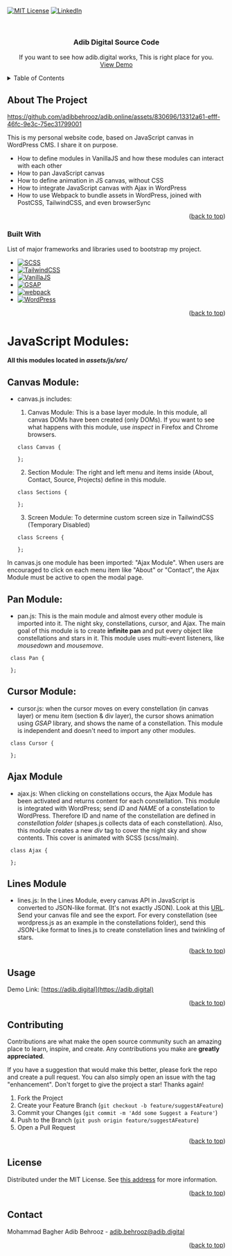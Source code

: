 [![MIT License][license-shield]][license-url]
[![LinkedIn][linkedin-shield]][linkedin-url]

<!-- PROJECT LOGO -->
<br />
<div align="center">

  <h3 align="center">Adib Digital Source Code</h3>

  <p align="center">
    If you want to see how adib.digital works, This is right place for you.
    <br />
    <a href="https://adib.digital">View Demo</a>
  </p>
</div>



<!-- TABLE OF CONTENTS -->
<details>
  <summary>Table of Contents</summary>
  <ol>
    <li>
      <a href="#about-the-project">About The Project</a>
      <ul>
        <li><a href="#built-with">Built With</a></li>
      </ul>
    </li>
    <li><a href="#usage">Usage</a></li>
    <li><a href="#contributing">Contributing</a></li>
    <li><a href="#license">License</a></li>
    <li><a href="#contact">Contact</a></li>
  </ol>
</details>



<!-- ABOUT THE PROJECT -->
## About The Project


https://github.com/adibbehrooz/adib.online/assets/830696/13312a61-efff-46fc-9e3c-75ec31799001




This is my personal website code, based on JavaScript canvas in WordPress CMS. I share it on purpose.
* How to define modules in VanillaJS and how these modules can interact with each other
* How to pan JavaScript canvas 
* How to define animation in JS canvas, without CSS
* How to integrate JavaScript canvas with Ajax in WordPress
* How to use Webpack to bundle assets in WordPress, joined with PostCSS, TailwindCSS, and even browserSync 

<p align="right">(<a href="#readme-top">back to top</a>)</p>

### Built With

List of major frameworks and libraries used to bootstrap my project.

* [![SCSS][SCSS]][SCSS-url]
* [![TailwindCSS][TailwindCSS]][TailwindCSS-url]
* [![VanillaJS][VanillaJS]][VanillaJS-url]
* [![GSAP][GSAP]][GSAP-url]
* [![webpack][Webpack]][Webpack-url]
* [![WordPress][WordPress]][WordPress-url]

<p align="right">(<a href="#readme-top">back to top</a>)</p>

# JavaScript Modules:
**All this modules located in _assets/js/src/_**

## Canvas Module:
* canvas.js includes: 
    1. Canvas Module: This is a base layer module. In this module, all canvas DOMs have been created (only DOMs). If you want to see what happens with this module, use _inspect_ in Firefox and Chrome browsers.

  ```
  class Canvas {

  };
  ```     
    2. Section Module: The right and left menu and items inside (About, Contact, Source, Projects) define in this module.

  ```
  class Sections {

  };
  ``` 
    3. Screen Module: To determine custom screen size in TailwindCSS (Temporary Disabled)

  ```
  class Screens {

  };
  ``` 
In canvas.js one module has been imported: "Ajax Module". When users are encouraged to click on each menu item like "About" or "Contact", the Ajax Module must be active to open the modal page.

## Pan Module:
* pan.js:
    This is the main module and almost every other module is imported into it. The night sky, constellations, cursor, and Ajax. 
The main goal of this module is to create **infinite pan** and put every object like constellations and stars in it. This module uses multi-event listeners, like _mousedown_ and _mousemove_.

 ```
  class Pan {

  };
  ``` 

## Cursor Module:
* cursor.js:
    when the cursor moves on every constellation (in canvas layer) or menu item (section & div layer), the cursor shows animation using _GSAP_ library, and shows the name of a constellation. This module is independent and doesn't need to import any other modules.

 ```
  class Cursor {

  };
  ``` 

## Ajax Module
* ajax.js:
    When clicking on constellations occurs, the Ajax Module has been activated and returns content for each constellation. 
This module is integrated with WordPress; send _ID_ and _NAME_ of a constellation to WordPress. Therefore ID and name of the constellation are defined in _constellation folder_ (shapes.js collects data of each constellation). 
Also, this module creates a new _div_ tag to cover the night sky and show contents. This cover is animated with SCSS (scss/main).

 ```
  class Ajax {

  };
  ``` 

## Lines Module
* lines.js: 
    In the Lines Module, every canvas API in JavaScript is converted to JSON-like format. (It's not exactly JSON). Look at this <a href="https://adib.digital/converter">URL</a>. Send your canvas file and see the export. For every constellation (see wordpress.js as an example in the constellations folder), send this JSON-Like format to lines.js to create constellation lines and twinkling of stars.

<p align="right">(<a href="#readme-top">back to top</a>)</p>


<!-- USAGE EXAMPLES -->
## Usage
Demo Link: [https://adib.digital](https://adib.digital)
<p align="right">(<a href="#readme-top">back to top</a>)</p>


<!-- CONTRIBUTING -->
## Contributing

Contributions are what make the open source community such an amazing place to learn, inspire, and create. Any contributions you make are **greatly appreciated**.

If you have a suggestion that would make this better, please fork the repo and create a pull request. You can also simply open an issue with the tag "enhancement".
Don't forget to give the project a star! Thanks again!

1. Fork the Project
2. Create your Feature Branch (`git checkout -b feature/suggestAFeature`)
3. Commit your Changes (`git commit -m 'Add some Suggest a Feature'`)
4. Push to the Branch (`git push origin feature/suggestAFeature`)
5. Open a Pull Request

<p align="right">(<a href="#readme-top">back to top</a>)</p>



<!-- LICENSE -->
## License

Distributed under the MIT License. See <a href="https://opensource.org/license/mit/">this address</a> for more information.
<p align="right">(<a href="#readme-top">back to top</a>)</p>


<!-- CONTACT -->
## Contact
Mohammad Bagher Adib Behrooz - adib.behrooz@adib.digital

<p align="right">(<a href="#readme-top">back to top</a>)</p>


<!-- MARKDOWN LINKS & IMAGES -->
[license-shield]: https://img.shields.io/github/license/othneildrew/Best-README-Template.svg?style=for-the-badge
[license-url]: https://github.com/othneildrew/Best-README-Template/blob/master/LICENSE.txt
[linkedin-shield]: https://img.shields.io/badge/-LinkedIn-black.svg?style=for-the-badge&logo=linkedin&colorB=555
[linkedin-url]: https://linkedin.com/in/adibbehrooz
[product-screenshot]: screenshot.mp4
[TailwindCSS]: https://img.shields.io/badge/TailwindCSS-blue?style=flat&logo=tailwindcss
[TailwindCSS-url]: https://tailwindcss.com/
[VanillaJS]: https://img.shields.io/badge/VanillaJS-CECE08?style=flat&logo=javascript
[VanillaJS-url]: https://developer.mozilla.org/en-US/docs/Web/JavaScript
[GSAP]: https://img.shields.io/badge/GSAP-0AD068?style=flat&logo=greensock
[GSAP-url]: https://gsap.com
[SCSS]: https://img.shields.io/badge/SCSS-C76494?style=flat&logo=cssmodules
[SCSS-url]: https://sass-lang.com/
[Webpack]: https://img.shields.io/badge/Webpack-8ACEF2?style=flat&logo=webpack
[Webpack-url]: https://webpack.js.org/
[WordPress]: https://img.shields.io/badge/WordPress-gray?style=flat&logo=wordpress
[WordPress-url]: https://WordPress.org/